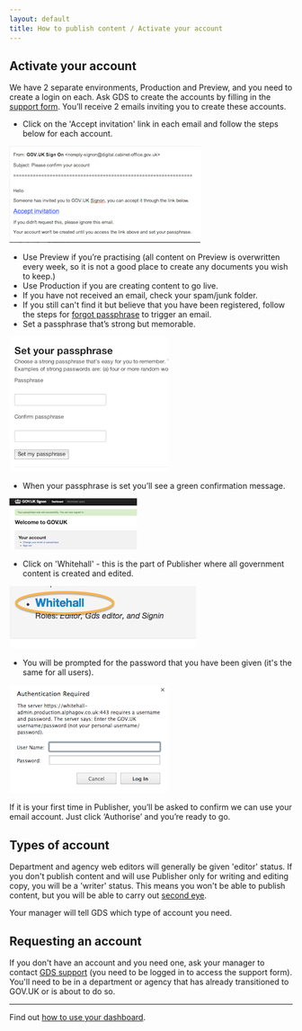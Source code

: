 ```yaml
---
layout: default
title: How to publish content / Activate your account
---
```


## Activate your account

We have 2 separate environments, Production and Preview, and you need to create a login on each. Ask GDS to create the accounts by filling in the [support form](https://www.gov.uk/support/internal). You’ll receive 2 emails inviting you to create these accounts.

* Click on the 'Accept invitation' link in each email and follow the steps below for each account.

![Get an account](get-an-account.png)

* Use Preview if you’re practising (all content on Preview is overwritten every week, so it is not a good place to create any documents you wish to keep.)
* Use Production if you are creating content to go live.   
* If you have not received an email, check your spam/junk folder. 
* If you still can't find it but believe that you have been registered, follow the steps for [forgot passphrase](http://alphagov.github.io/inside-government-admin-guide/your-account/forgot-your-passphrase.html) to trigger an email. 
* Set a passphrase that’s strong but memorable.

![Get an account 2](get-an-account-2.png)

* When your passphrase is set you’ll see a green confirmation message.

![Get an account 3](get-an-account-3.png)

* Click on 'Whitehall' - this is the part of Publisher where all government content is created and edited. 

![Get an account 4](get-an-account-4.png)

* You will be prompted for the password that you have been given (it's the same for all users).

![Get an account 5](get-an-account-5.png)

If it is your first time in Publisher, you’ll be asked to confirm we can use your email account. Just click ‘Authorise’ and you’re ready to go.

## Types of account

Department and agency web editors will generally be given 'editor' status. If you don't publish content and will use Publisher only for writing and editing copy, you will be a 'writer' status. This means you won't be able to publish content, but you will be able to carry out [second eye](http://alphagov.github.io/inside-government-admin-guide/workflow-content/second-pair-of-eyes.html).

Your manager will tell GDS which type of account you need. 

## Requesting an account

If you don't have an account and you need one, ask your manager to contact [GDS support](https://support.production.alphagov.co.uk/) (you need to be logged in to access the support form). You'll need to be in a department or agency that has already transitioned to GOV.UK or is about to do so.


----------------------------------------------------------------------------------------------------------------
 

Find out [how to use your dashboard](http://alphagov.github.io/inside-government-admin-guide/first-steps/your-dashboard.html).
